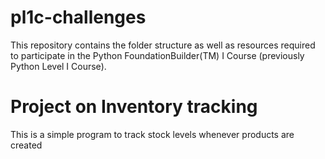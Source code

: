# pl1c-challenges
This repository contains the folder structure as well as resources required to participate in the Python FoundationBuilder(TM) I Course (previously Python Level I Course). 
# Project on Inventory tracking 
This is a simple program to track stock levels whenever products are created
